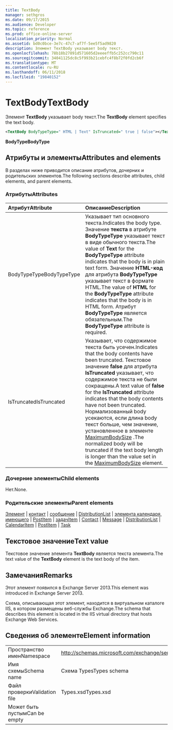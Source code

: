 ```yaml
---
title: TextBody
manager: sethgros
ms.date: 09/17/2015
ms.audience: Developer
ms.topic: reference
ms.prod: office-online-server
localization_priority: Normal
ms.assetid: bd0c0bce-3e7c-47c7-af7f-5ee5f5ad9820
description: Элемент TextBody указывает body текст.
ms.openlocfilehash: 78b18b27891d571605d2eeeeffb5c252cc790c11
ms.sourcegitcommit: 34041125dc8c5f993b21cebfc4f8b72f0fd2cb6f
ms.translationtype: MT
ms.contentlocale: ru-RU
ms.lasthandoff: 06/11/2018
ms.locfileid: "19840152"
---
```

# <a name="textbody"></a><span data-ttu-id="2ef4b-103">TextBody</span><span class="sxs-lookup"><span data-stu-id="2ef4b-103">TextBody</span></span>

<span data-ttu-id="2ef4b-104">Элемент **TextBody** указывает body текст.</span><span class="sxs-lookup"><span data-stu-id="2ef4b-104">The **TextBody** element specifies the text body.</span></span> 
  
```XML
<TextBody BodyTypeType=" HTML | Text" IsTruncated=" true | false"></TextBody>
```

 <span data-ttu-id="2ef4b-105">**BodyType**</span><span class="sxs-lookup"><span data-stu-id="2ef4b-105">**BodyType**</span></span>
## <a name="attributes-and-elements"></a><span data-ttu-id="2ef4b-106">Атрибуты и элементы</span><span class="sxs-lookup"><span data-stu-id="2ef4b-106">Attributes and elements</span></span>

<span data-ttu-id="2ef4b-107">В разделах ниже приводится описание атрибутов, дочерних и родительских элементов.</span><span class="sxs-lookup"><span data-stu-id="2ef4b-107">The following sections describe attributes, child elements, and parent elements.</span></span>
  
### <a name="attributes"></a><span data-ttu-id="2ef4b-108">Атрибуты</span><span class="sxs-lookup"><span data-stu-id="2ef4b-108">Attributes</span></span>

|<span data-ttu-id="2ef4b-109">**Атрибут**</span><span class="sxs-lookup"><span data-stu-id="2ef4b-109">**Attribute**</span></span>|<span data-ttu-id="2ef4b-110">**Описание**</span><span class="sxs-lookup"><span data-stu-id="2ef4b-110">**Description**</span></span>|
|:-----|:-----|
|<span data-ttu-id="2ef4b-111">BodyTypeType</span><span class="sxs-lookup"><span data-stu-id="2ef4b-111">BodyTypeType</span></span>  <br/> |<span data-ttu-id="2ef4b-112">Указывает тип основного текста.</span><span class="sxs-lookup"><span data-stu-id="2ef4b-112">Indicates the body type.</span></span> <span data-ttu-id="2ef4b-113">Значение **текста** в атрибуте **BodyTypeType** указывает текст в виде обычного текста.</span><span class="sxs-lookup"><span data-stu-id="2ef4b-113">The value of **Text** for the **BodyTypeType** attribute indicates that the body is in plain text form.</span></span> <span data-ttu-id="2ef4b-114">Значение **HTML-код** для атрибута **BodyTypeType** указывает текст в формате HTML.</span><span class="sxs-lookup"><span data-stu-id="2ef4b-114">The value of **HTML** for the **BodyTypeType** attribute indicates that the body is in HTML form.</span></span> <span data-ttu-id="2ef4b-115">Атрибут **BodyTypeType** является обязательным.</span><span class="sxs-lookup"><span data-stu-id="2ef4b-115">The **BodyTypeType** attribute is required.</span></span>  <br/> |
|<span data-ttu-id="2ef4b-116">IsTruncated</span><span class="sxs-lookup"><span data-stu-id="2ef4b-116">IsTruncated</span></span>  <br/> |<span data-ttu-id="2ef4b-117">Указывает, что содержимое текста быть усечен.</span><span class="sxs-lookup"><span data-stu-id="2ef4b-117">Indicates that the body contents have been truncated.</span></span> <span data-ttu-id="2ef4b-118">Текстовое значение **false** для атрибута **IsTruncated** указывает, что содержимое текста не были сокращены.</span><span class="sxs-lookup"><span data-stu-id="2ef4b-118">A text value of **false** for the **IsTruncated** attribute indicates that the body contents have not been truncated.</span></span> <span data-ttu-id="2ef4b-119">Нормализованный body усекаются, если длина body текст больше, чем значение, установленное в элементе [MaximumBodySize](maximumbodysize.md) .</span><span class="sxs-lookup"><span data-stu-id="2ef4b-119">The normalized body will be truncated if the text body length is longer than the value set in the [MaximumBodySize](maximumbodysize.md) element.</span></span>  <br/> |
   
### <a name="child-elements"></a><span data-ttu-id="2ef4b-120">Дочерние элементы</span><span class="sxs-lookup"><span data-stu-id="2ef4b-120">Child elements</span></span>

<span data-ttu-id="2ef4b-121">Нет.</span><span class="sxs-lookup"><span data-stu-id="2ef4b-121">None.</span></span>
  
### <a name="parent-elements"></a><span data-ttu-id="2ef4b-122">Родительские элементы</span><span class="sxs-lookup"><span data-stu-id="2ef4b-122">Parent elements</span></span>

<span data-ttu-id="2ef4b-123">[Элемент](item.md) | [контакт](contact.md) | [сообщение](message-ex15websvcsotherref.md) | [DistributionList](distributionlist.md) | [элемента календаря, имеющего](calendaritem.md) | [PostItem](postitem.md) | [задач](task.md)</span><span class="sxs-lookup"><span data-stu-id="2ef4b-123">[Item](item.md) | [Contact](contact.md) | [Message](message-ex15websvcsotherref.md) | [DistributionList](distributionlist.md) | [CalendarItem](calendaritem.md) | [PostItem](postitem.md) | [Task](task.md)</span></span>
  
## <a name="text-value"></a><span data-ttu-id="2ef4b-124">Текстовое значение</span><span class="sxs-lookup"><span data-stu-id="2ef4b-124">Text value</span></span>

<span data-ttu-id="2ef4b-125">Текстовое значение элемента **TextBody** является текста элемента.</span><span class="sxs-lookup"><span data-stu-id="2ef4b-125">The text value of the **TextBody** element is the text body of the item.</span></span> 
  
## <a name="remarks"></a><span data-ttu-id="2ef4b-126">Замечания</span><span class="sxs-lookup"><span data-stu-id="2ef4b-126">Remarks</span></span>

<span data-ttu-id="2ef4b-127">Этот элемент появился в Exchange Server 2013.</span><span class="sxs-lookup"><span data-stu-id="2ef4b-127">This element was introduced in Exchange Server 2013.</span></span>
  
<span data-ttu-id="2ef4b-128">Схема, описывающая этот элемент, находится в виртуальном каталоге IIS, в котором размещены веб-службы Exchange.</span><span class="sxs-lookup"><span data-stu-id="2ef4b-128">The schema that describes this element is located in the IIS virtual directory that hosts Exchange Web Services.</span></span>
  
## <a name="element-information"></a><span data-ttu-id="2ef4b-129">Сведения об элементе</span><span class="sxs-lookup"><span data-stu-id="2ef4b-129">Element information</span></span>

|||
|:-----|:-----|
|<span data-ttu-id="2ef4b-130">Пространство имен</span><span class="sxs-lookup"><span data-stu-id="2ef4b-130">Namespace</span></span>  <br/> |http://schemas.microsoft.com/exchange/services/2006/types  <br/> |
|<span data-ttu-id="2ef4b-131">Имя схемы</span><span class="sxs-lookup"><span data-stu-id="2ef4b-131">Schema name</span></span>  <br/> |<span data-ttu-id="2ef4b-132">Схема Types</span><span class="sxs-lookup"><span data-stu-id="2ef4b-132">Types schema</span></span>  <br/> |
|<span data-ttu-id="2ef4b-133">Файл проверки</span><span class="sxs-lookup"><span data-stu-id="2ef4b-133">Validation file</span></span>  <br/> |<span data-ttu-id="2ef4b-134">Types.xsd</span><span class="sxs-lookup"><span data-stu-id="2ef4b-134">Types.xsd</span></span>  <br/> |
|<span data-ttu-id="2ef4b-135">Может быть пустым</span><span class="sxs-lookup"><span data-stu-id="2ef4b-135">Can be empty</span></span>  <br/> ||
   

